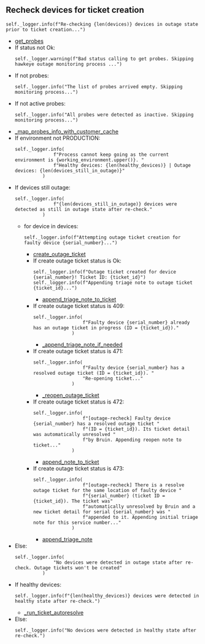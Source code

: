 ## Recheck devices for ticket creation
```
self._logger.info(f"Re-checking {len(devices)} devices in outage state prior to ticket creation...")
```
* [get_probes](../repositories/hawkeye_repository/get_probes.md)
* If status not Ok:
  ```
  self._logger.warning(f"Bad status calling to get probes. Skipping hawkeye outage monitoring process ...")
  ```
* If not probes:
  ```
  self._logger.info("The list of probes arrived empty. Skipping monitoring process...")
  ```
* If not active probes:
  ```
  self._logger.info("All probes were detected as inactive. Skipping monitoring process...")
  ```
* [_map_probes_info_with_customer_cache](_map_probes_info_with_customer_cache.md)
* If environment not PRODUCTION:
  ```
  self._logger.info(
                f"Process cannot keep going as the current environment is {working_environment.upper()}. "
                f"Healthy devices: {len(healthy_devices)} | Outage devices: {len(devices_still_in_outage)}"
            )
  ```
* If devices still outage:
  ```
  self._logger.info(
                f"{len(devices_still_in_outage)} devices were detected as still in outage state after re-check."
            )
  ```
  * for device in devices:
    ```
    self._logger.info(f"Attempting outage ticket creation for faulty device {serial_number}...")
    ```
    * [create_outage_ticket](../repositories/bruin_repository/create_outage_ticket.md)
    * If create outage ticket status is Ok:
      ```
      self._logger.info(f"Outage ticket created for device {serial_number}! Ticket ID: {ticket_id}")
      self._logger.info(f"Appending triage note to outage ticket {ticket_id}...")
      ```
      * [append_triage_note_to_ticket](../repositories/bruin_repository/append_triage_note.md)
    * If create outage ticket status is 409:
      ```
      self._logger.info(
                        f"Faulty device {serial_number} already has an outage ticket in progress (ID = {ticket_id})."
                    )
      ```
      * [_append_triage_note_if_needed](_append_triage_note_if_needed.md)
    * If create outage ticket status is 471:
      ```
      self._logger.info(
                        f"Faulty device {serial_number} has a resolved outage ticket (ID = {ticket_id}). "
                        "Re-opening ticket..."
                    )
      ```
      * [_reopen_outage_ticket](_reopen_outage_ticket.md)
    * If create outage ticket status is 472:
      ```
      self._logger.info(
                        f"[outage-recheck] Faulty device {serial_number} has a resolved outage ticket "
                        f"(ID = {ticket_id}). Its ticket detail was automatically unresolved "
                        f"by Bruin. Appending reopen note to ticket..."
                    )
      ```
      * [append_note_to_ticket](../repositories/bruin_repository/append_note_to_ticket.md)
    * If create outage ticket status is 473:
      ```
      self._logger.info(
                        f"[outage-recheck] There is a resolve outage ticket for the same location of faulty device "
                        f"{serial_number} (ticket ID = {ticket_id}). The ticket was"
                        f"automatically unresolved by Bruin and a new ticket detail for serial {serial_number} was "
                        f"appended to it. Appending initial triage note for this service number..."
                    )
      ```
      * [append_triage_note](../repositories/bruin_repository/append_note_to_ticket.md)
* Else: 
  ```
  self._logger.info(
                "No devices were detected in outage state after re-check. Outage tickets won't be created"
            )
  ```
* If healthy devices:
  ```
  self._logger.info(f"{len(healthy_devices)} devices were detected in healthy state after re-check.")
  ```
  * [_run_ticket_autoresolve](_run_ticket_autoresolve.md)
* Else:
  ```
  self._logger.info("No devices were detected in healthy state after re-check.")
  ```